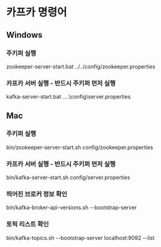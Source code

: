 # 카프카 명령어

## Windows
### 주키퍼 실행
zookeeper-server-start.bat ../../config/zookeeper.properties
### 카프카 서버 실행 - 반드시 주키퍼 먼저 실행
kafka-server-start.bat ..\..\config\server.properties

## Mac
### 주키퍼 실행
bin/zookeeper-server-start.sh config/zookeeper.properties
### 카프카 서버 실행 - 반드시 주키퍼 먼저 실행
bin/kafka-server-start.sh config/server.properties
### 띄어진 브로커 정보 확인
bin/kafka-broker-api-versions.sh --bootstrap-server
### 토픽 리스트 확인
bin/kafka-topics.sh --bootstrap-server localhost:9092 --list